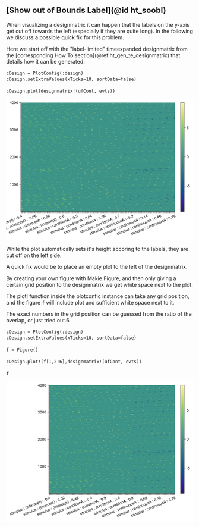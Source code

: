 ## [Show out of Bounds Label](@id ht_soobl)

When visualizing a designmatrix it can happen that the labels on the y-axis get cut off towards the left (especially if they are quite long). 
In the following we discuss a possible quick fix for this problem.

Here we start off with the "label-limited" timeexpanded designmatrix from the [corresponding How To section](@ref ht_gen_te_designmatrix) that details how it can be generated.

```
cDesign = PlotConfig(:design)
cDesign.setExtraValues(xTicks=10, sortData=false)

cDesign.plot(designmatrix!(ufCont, evts))
```

![Label Limited Timeexpanded Designmatrix](../images/designmatrix_te_12_labels.png)

While the plot automatically sets it's height accoring to the labels, they are cut off on the left side.

A quick fix would be to place an empty plot to the left of the designmatrix.

By creating your own figure with Makie.Figure, and then only giving a certain grid position to the designmatrix we get white space next to the plot.

The plot! function inside the plotconfic instance can take any grid position, and the figure `f` will include plot and sufficient white space next to it.

The exact numbers in the grid position can be guessed from the ratio of the overlap, or just tried out.6

```
cDesign = PlotConfig(:design)
cDesign.setExtraValues(xTicks=10, sortData=false)

f = Figure()

cDesign.plot!(f[1,2:6],designmatrix!(ufCont, evts))

f
```

![Label Limited Timeexpanded Designmatrix](../images/label_fix.png)